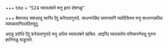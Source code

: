 +++
title = "524 स्वावलंबनॆ मत्तु इतर दोषगळु"

+++
बेषरत्ताद संबंधवन्नु व्याप्ति ऎंदु करॆयलागुत्तदॆ. साधनगळिंद समानवागि व्यापिसिरुव मत्तु साधनगळल्लि व्यापकवागिल्लदिरुवुदु.

अदन्नु उपोधि ऎंदु करॆयलागुत्तदॆ मत्तु अल्लि स्वावलंबनॆ खचित. आद्दरिंद व्यापकतॆय परिष्करणॆयन्नु नूरारु ज्ञानिगळु माडुत्तारॆ.

